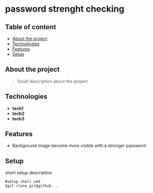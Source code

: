 # password strenght checking   
## Table of content  
* [About the project](#about-the-project)  
* [Technologies](#technologies)  
* [Features](#features)  
* [Setup](#setup)  
## About the project  
>Small description about the project  
## Technologies  
* **tech1**  
* **tech2**  
* **tech3**  
## Features  
* Background image become more visible with a stronger password . 

## Setup
short setup description  
```shell  
#setup shell cmd  
$git clone git@github...  
```
